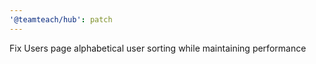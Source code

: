 ```yaml
---
'@teamteach/hub': patch
---
```


Fix Users page alphabetical user sorting while maintaining performance
